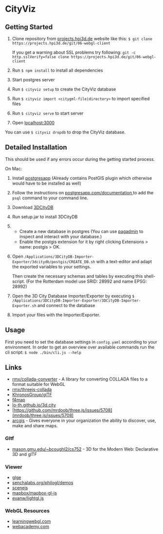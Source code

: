 # CityViz

## Getting Started

1. Clone repository from [projects.hpi3d.de](https://projects.hpi3d.de)
	website like this:
	`$ git clone https://projects.hpi3d.de/git/06-webgl-client`

	If you get a warning about SSL problems try following:
	`git -c http.sslVerify=false clone https://projects.hpi3d.de/git/06-webgl-client`
1. Run `$ npm install` to install all dependencies
1. Start postgres server
1. Run `$ cityviz setup` to create the CityViz database
1. Run `$ cityviz import <citygml-file|directory>` to import specified files
1. Run `$ cityviz serve` to start server
1. Open [localhost:3000](http://localhost:3000)

You can use `$ cityviz dropdb` to drop the CityViz database.


## Detailed Installation

This should be used if any errors occur during the getting started process.

On Mac:

1. Install [postgresapp](http://postgresapp.com)
	(Already contains PostGIS plugin which otherwise
	would have to be installed as well)
1. Follow the instructions on [postgresapp.com/documentation
	](http://postgresapp.com/documentation/cli-tools.html) to add the `psql`
	command to your command line.
1. Download [3DCityDB](http://3dcitydb.org/3dcitydb/downloads)
1. Run setup.jar to install 3DCityDB
1.
	- Create a new database in postgres
		(You can use [pagadmin](http://pgadmin.org) to inspect and interact
		with your database.)
	- Enable the postgis extension for it by
		right clicking Extensions > name: postgis > OK.
1. Open `/Applications/3DCityDB-Importer-Exporter/3dcitydb/postgis/CREATE_DB.sh`
	with a text-editor and adapt the exported variables to your settings.

	Then create the necessary schemas and tables by executing this shell-script.
	(For the Rotterdam model use SRID: 28992 and name EPSG: 28992)
1. Open the 3D City Database Importer/Exporter by executing
	`$ /Applications/3DCityDB-Importer-Exporter/3DCityDB-Importer-Exporter.sh`
	and connect to the database
1. Import your files with the Importer/Exporter.


## Usage

First you need to set the database settings in `config.yaml`
according to your environment.
In order to get an overview over available commands run the cli script:
`$ node ./bin/cli.js --help`


## Links

- [rmx/collada-converter](https://github.com/rmx/collada-converter) -
	A library for converting COLLADA files to a format suitable for WebGL
- [rmx/threejs-collada](https://github.com/rmx/threejs-collada)
- [KhronosGroup/glTF](https://github.com/KhronosGroup/glTF)
- [f4map](http://f4map.com)
- [lo-th.github.io/3d.city](http://lo-th.github.io/3d.city)
- [https://github.com/mrdoob/three.js/issues/5708](mrdoob/three.js/issues/5708)
- [arcgis](https://arcgis.com) -
	Gives everyone in your organization the ability to discover,
	use, make and share maps.

### Gltf

- [mason.gmu.edu/~bcoughl2/cs752](http://mason.gmu.edu/~bcoughl2/cs752) -
	3D for the Modern Web: Declarative 3D and glTF

### Viewer

- [glge](http://glge.org)
- [senchalabs.org/philogl/demos](http://senchalabs.org/philogl/demos.html)
- [scenejs](http://scenejs.org)
- [mapbox/mapbox-gl-js](https://github.com/mapbox/mapbox-gl-js)
- [evanw/lightgl.js](https://github.com/evanw/lightgl.js)


### WebGL Resources

- [learningwebgl.com](http://learningwebgl.com)
- [webacademy.com](http://learningwebgl.com)
